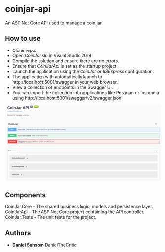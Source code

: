 # coinjar-api
An ASP.Net Core API used to manage a coin jar.

## How to use
- Clone repo.
- Open *CoinJar.sln* in Visual Studio 2019
- Compile the solution and ensure there are no errors.
- Ensure that *CoinJarApi* is set as the startup project. 
- Launch the application using the *CoinJar* or *IISExpress* configuration.
- The application with automatically launch to http://localhost:5001/swagger in your web browser.
- View a collection of endpoints in the Swagger UI.
- You can import the collection into applications like Postman or Insomnia using http://localhost:5001/swagger/v2/swagger.json

![Example](startpage-example.png?raw=true "Example")

## Components
CoinJar.Core - The shared business logic, models and persistence layer.
CoinJarApi - The ASP.Net Core project containing the API controller.
CoinJar.Tests - The unit tests for the project.

## Authors

* **Daniel Sansom** [DanielTheCritic](https://github.com/DanielTheCritic)